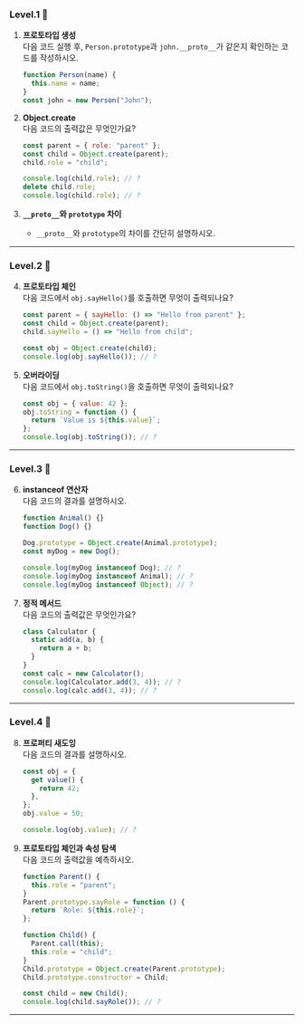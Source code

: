 ### **Level.1** 🌱

1. **프로토타입 생성**  
   다음 코드 실행 후, `Person.prototype`과 `john.__proto__`가 같은지 확인하는 코드를 작성하시오.  
   ```javascript
   function Person(name) {
     this.name = name;
   }
   const john = new Person("John");
   ```

2. **Object.create**  
   다음 코드의 출력값은 무엇인가요?  
   ```javascript
   const parent = { role: "parent" };
   const child = Object.create(parent);
   child.role = "child";

   console.log(child.role); // ?
   delete child.role;
   console.log(child.role); // ?
   ```

3. **`__proto__`와 `prototype` 차이**  
   - `__proto__`와 `prototype`의 차이를 간단히 설명하시오.

---

### **Level.2** 🌟

4. **프로토타입 체인**  
   다음 코드에서 `obj.sayHello()`를 호출하면 무엇이 출력되나요?  
   ```javascript
   const parent = { sayHello: () => "Hello from parent" };
   const child = Object.create(parent);
   child.sayHello = () => "Hello from child";

   const obj = Object.create(child);
   console.log(obj.sayHello()); // ?
   ```

5. **오버라이딩**  
   다음 코드에서 `obj.toString()`을 호출하면 무엇이 출력되나요?  
   ```javascript
   const obj = { value: 42 };
   obj.toString = function () {
     return `Value is ${this.value}`;
   };
   console.log(obj.toString()); // ?
   ```

---

### **Level.3** 🚀

6. **instanceof 연산자**  
   다음 코드의 결과를 설명하시오.  
   ```javascript
   function Animal() {}
   function Dog() {}

   Dog.prototype = Object.create(Animal.prototype);
   const myDog = new Dog();

   console.log(myDog instanceof Dog); // ?
   console.log(myDog instanceof Animal); // ?
   console.log(myDog instanceof Object); // ?
   ```

7. **정적 메서드**  
   다음 코드의 출력값은 무엇인가요?  
   ```javascript
   class Calculator {
     static add(a, b) {
       return a + b;
     }
   }
   const calc = new Calculator();
   console.log(Calculator.add(3, 4)); // ?
   console.log(calc.add(3, 4)); // ?
   ```

---

### **Level.4** 🧠

8. **프로퍼티 새도잉**  
   다음 코드의 결과를 설명하시오.  
   ```javascript
   const obj = {
     get value() {
       return 42;
     },
   };
   obj.value = 50;

   console.log(obj.value); // ?
   ```

9. **프로토타입 체인과 속성 탐색**  
   다음 코드의 출력값을 예측하시오.  
   ```javascript
   function Parent() {
     this.role = "parent";
   }
   Parent.prototype.sayRole = function () {
     return `Role: ${this.role}`;
   };

   function Child() {
     Parent.call(this);
     this.role = "child";
   }
   Child.prototype = Object.create(Parent.prototype);
   Child.prototype.constructor = Child;

   const child = new Child();
   console.log(child.sayRole()); // ?
   ```

---

